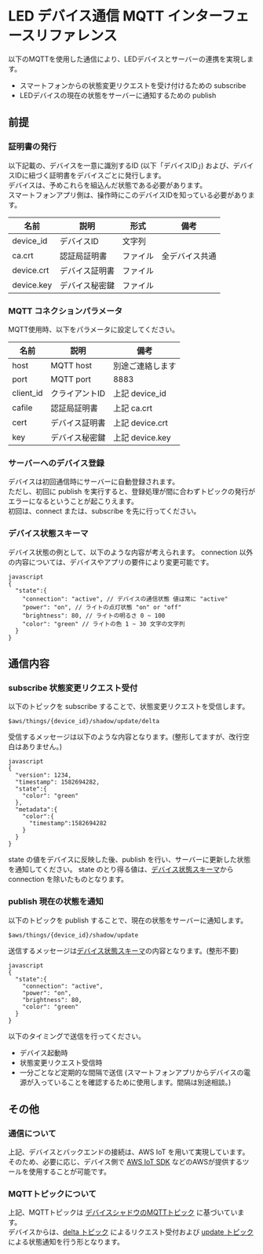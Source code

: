# LED デバイス通信 MQTT インターフェースリファレンス

以下のMQTTを使用した通信により、LEDデバイスとサーバーの連携を実現します。
* スマートフォンからの状態変更リクエストを受け付けるための subscribe
* LEDデバイスの現在の状態をサーバーに通知するための publish

## 前提

### 証明書の発行
以下記載の、デバイスを一意に識別するID (以下「デバイスID」) および、デバイスIDに紐づく証明書をデバイスごとに発行します。  
デバイスは、予めこれらを組込んだ状態である必要があります。  
スマートフォンアプリ側は、操作時にこのデバイスIDを知っている必要があります。

| 名前 | 説明 | 形式 | 備考 |
----|----|----|----
| device_id | デバイスID | 文字列 |
| ca.crt | 認証局証明書 | ファイル | 全デバイス共通 |
| device.crt | デバイス証明書 | ファイル |
| device.key | デバイス秘密鍵 | ファイル |

### MQTT コネクションパラメータ
MQTT使用時、以下をパラメータに設定してください。

| 名前 | 説明 | 備考 |
----|----|----
| host | MQTT host | 別途ご連絡します |
| port | MQTT port | 8883 |
| client_id | クライアントID | 上記 device_id |
| cafile | 認証局証明書 | 上記 ca.crt |
| cert | デバイス証明書 | 上記 device.crt |
| key | デバイス秘密鍵 | 上記 device.key |

### サーバーへのデバイス登録
デバイスは初回通信時にサーバーに自動登録されます。  
ただし、初回に publish を実行すると、登録処理が間に合わずトピックの発行がエラーになるということが起こりえます。  
初回は、connect または、subscribe を先に行ってください。   

### デバイス状態スキーマ
デバイス状態の例として、以下のような内容が考えられます。
connection 以外の内容については、デバイスやアプリの要件により変更可能です。
```
javascript
{
  "state":{
    "connection": "active", // デバイスの通信状態 値は常に "active"
    "power": "on", // ライトの点灯状態 "on" or "off"
    "brightness": 80, // ライトの明るさ 0 ~ 100
    "color": "green" // ライトの色 1 ~ 30 文字の文字列
  }
}
```


## 通信内容

### subscribe 状態変更リクエスト受付 
以下のトピックを subscribe することで、状態変更リクエストを受信します。
```
$aws/things/{device_id}/shadow/update/delta
```

受信するメッセージは以下のような内容となります。(整形してますが、改行空白はありません。)
```
javascript
{
  "version": 1234,
  "timestamp": 1582694282,
  "state":{
    "color": "green"
  },
  "metadata":{
    "color":{
      "timestamp":1582694282
    }
  }
}
```

state の値をデバイスに反映した後、publish を行い、サーバーに更新した状態を通知してください。
state のとり得る値は、[デバイス状態スキーマ](#デバイス状態スキーマ)から connection を除いたものとなります。

### publish 現在の状態を通知
以下のトピックを publish することで、現在の状態をサーバーに通知します。
```
$aws/things/{device_id}/shadow/update
```

送信するメッセージは[デバイス状態スキーマ](#デバイス状態スキーマ)の内容となります。(整形不要)
```
javascript
{
  "state":{
    "connection": "active",
    "power": "on",
    "brightness": 80,
    "color": "green"
  }
}
```

以下のタイミングで送信を行ってください。
* デバイス起動時
* 状態変更リクエスト受信時
* 一分ごとなど定期的な間隔で送信 (スマートフォンアプリからデバイスの電源が入っていることを確認するために使用します。間隔は別途相談。)

## その他
### 通信について
上記、デバイスとバックエンドの接続は、AWS IoT を用いて実現しています。  
そのため、必要に応じ、デバイス側で [AWS IoT SDK](https://docs.aws.amazon.com/ja_jp/iot/latest/developerguide/iot-sdks.html) などのAWSが提供するツールを使用することが可能です。

### MQTTトピックについて
上記、MQTTトピックは [デバイスシャドウのMQTTトピック](https://docs.aws.amazon.com/ja_jp/iot/latest/developerguide/device-shadow-mqtt.html#update-delta-pub-sub-topic) に基づいています。  
デバイスからは、[delta トピック](https://docs.aws.amazon.com/ja_jp/iot/latest/developerguide/device-shadow-mqtt.html#update-delta-pub-sub-topic) によるリクエスト受付および [update トピック](https://docs.aws.amazon.com/ja_jp/iot/latest/developerguide/device-shadow-mqtt.html#update-pub-sub-topic)による状態通知を行う形となります。
